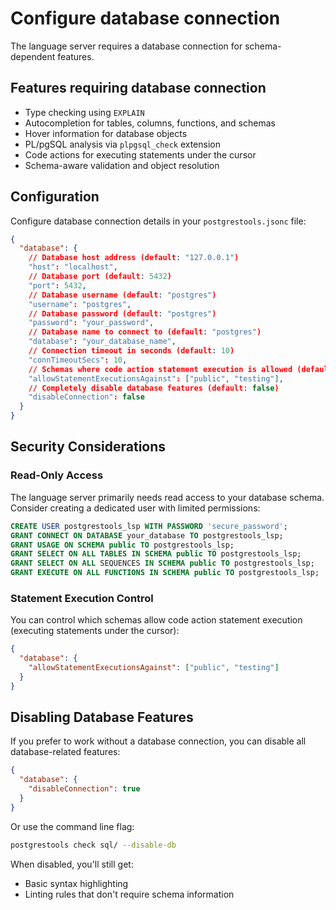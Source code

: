 # Configure database connection

The language server requires a database connection for schema-dependent features.

## Features requiring database connection

- Type checking using `EXPLAIN`
- Autocompletion for tables, columns, functions, and schemas
- Hover information for database objects
- PL/pgSQL analysis via `plpgsql_check` extension
- Code actions for executing statements under the cursor
- Schema-aware validation and object resolution

## Configuration

Configure database connection details in your `postgrestools.jsonc` file:

```json
{
  "database": {
    // Database host address (default: "127.0.0.1")
    "host": "localhost",
    // Database port (default: 5432)
    "port": 5432,
    // Database username (default: "postgres")
    "username": "postgres",
    // Database password (default: "postgres")
    "password": "your_password",
    // Database name to connect to (default: "postgres")
    "database": "your_database_name",
    // Connection timeout in seconds (default: 10)
    "connTimeoutSecs": 10,
    // Schemas where code action statement execution is allowed (default: [])
    "allowStatementExecutionsAgainst": ["public", "testing"],
    // Completely disable database features (default: false)
    "disableConnection": false
  }
}
```


## Security Considerations

### Read-Only Access
The language server primarily needs read access to your database schema. Consider creating a dedicated user with limited permissions:

```sql
CREATE USER postgrestools_lsp WITH PASSWORD 'secure_password';
GRANT CONNECT ON DATABASE your_database TO postgrestools_lsp;
GRANT USAGE ON SCHEMA public TO postgrestools_lsp;
GRANT SELECT ON ALL TABLES IN SCHEMA public TO postgrestools_lsp;
GRANT SELECT ON ALL SEQUENCES IN SCHEMA public TO postgrestools_lsp;
GRANT EXECUTE ON ALL FUNCTIONS IN SCHEMA public TO postgrestools_lsp;
```

### Statement Execution Control
You can control which schemas allow code action statement execution (executing statements under the cursor):

```json
{
  "database": {
    "allowStatementExecutionsAgainst": ["public", "testing"]
  }
}
```

## Disabling Database Features

If you prefer to work without a database connection, you can disable all database-related features:

```json
{
  "database": {
    "disableConnection": true
  }
}
```

Or use the command line flag:

```bash
postgrestools check sql/ --disable-db
```

When disabled, you'll still get:

- Basic syntax highlighting
- Linting rules that don't require schema information

